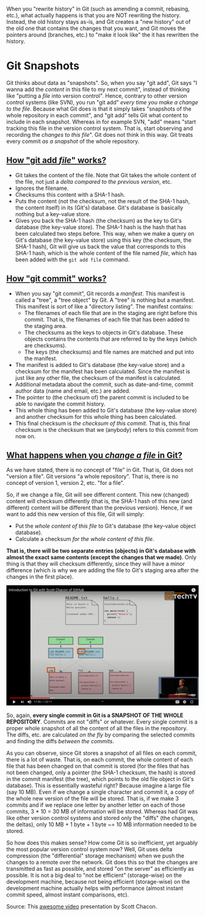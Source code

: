 When you "rewrite history" in Git (such as amending a commit, rebasing, etc.), what actually happens is that you are NOT rewriting the history. Instead, the old history stays as-is, and Git creates a "new history" out of the old one that contains the changes that you want, and Git moves the pointers around (branches, etc.) to "make it look like" the it has rewritten the history.

Git Snapshots
=============
Git thinks about data as "snapshots". So, when you say "git add", Git says "I wanna add the _content_ in this file to my next commit", instead of thinking like "putting a _file_ into version control". Hence, contrary to other version control systems (like SVN), you run "git add" _every time you make a change to the file_. Because what Git does is that it simply takes "snapshots of the whole repository in each commit", and "git add" tells Git what content to include in each snapshot. Whereas in for example SVN, "add" means "start tracking this file in the version control system. That is, start observing and recording the _changes to this file_". Git does not think in this way. Git treats every commit _as a snapshot_ of the whole repository.

[How "git add _file_" works?](https://youtu.be/ZDR433b0HJY?t=909)
-----------------------------------------------------------------
- Git takes the content of the file. Note that Git takes the whole content of the file, not just a _delta compared to the previous version_, etc.
- Ignores the filename.
- Checksums this content with a SHA-1 hash.
- Puts the content (not the checksum, not the result of the SHA-1 hash, the content itself) in its (Git's) database. Git's database is basically nothing but a key-value store.
- Gives you back the SHA-1 hash (the checksum) as the key to Git's database (the key-value store). The SHA-1 hash is the hash that has been calculated two steps before. This way, when we make a query on Git's database (the key-value store) using this key (the checksum, the SHA-1 hash), Git will give us back the value that corresponds to this SHA-1 hash, which is the whole content of the file named _file_, which has been added with the `git add file` command.

[How "git commit" works?](https://youtu.be/ZDR433b0HJY?t=958)
-------------------------------------------------------------
- When you say "git commit", Git records a _manifest_. This manifest is called a "tree", a "tree object" by Git. A "tree" is nothing but a manifest. This manifest is sort of like a "directory listing". The manifest contains:
  - The filenames of each file that are in the staging are right before this commit. That is, the filenames of each file that has been added to the staging area.
  - The checksums as the keys to objects in Git's database. These objects contains the contents that are referred to by the keys (which are checksums).
  - The keys (the checksums) and file names are matched and put into the manifest.
- The manifest is added to Git's database (the key-value store) and a checksum for the manifest has been calculated. Since the manifest is just like any other file, the checksum of the manifest is calculated.
- Additional metadata about the commit, such as date-and-time, commit author data (name and email, etc.) are added.
- The pointer to (the checksum of) the parent commit is included to be able to navigate the commit history.
- This whole thing has been added to Git's database (the key-value store) and another checksum for this whole thing has been calculated.
- This final checksum is _the checksum of this commit_. That is, this final checksum is the checksum that we (anybody) refers to this commit from now on.

[What happens when you _change a file_ in Git?](https://youtu.be/ZDR433b0HJY?t=1043)
------------------------------------------------------------------------------------
As we have stated, there is no concept of "file" in Git. That is, Git does not "version a file". Git versions "a whole repository". That is, there is no concept of version 1, version 2, etc. "for a file".

So, if we change a file, Git will see different content. This new (changed) content will checksum differently (that is, the SHA-1 hash of this new (and different) content will be different than the previous version). Hence, if we want to add this new version of this file, Git will simply:

- Put the _whole content of this file_ to Git's database (the key-value object database).
- Calculate a checksum _for the whole content of this file_.

**That is, there will be two separate entries (objects) in Git's database with almost the exact same contents (except the changes that we made)**. Only thing is that they will checksum differently, since they will have a minor difference (which is why we are adding the file to Git's staging area after the changes in the first place).

![Manifest after changing a file][Manifest after changing a file]

So, again, **every single commit in Git is a SNAPSHOT OF THE WHOLE REPOSITORY**. Commits are not "diffs" or whatever. Every single commit is a proper whole snapshot of all the content of all the files in the repository. The diffs, etc. are calculated _on the fly_ by comparing the selected commits and finding the diffs _between the commits_.

As you can observe, since Git stores a snapshot of all files on each commit, there is a lot of waste. That is, on each commit, the whole content of each file that has been changed on that commit is stored (for the files that has not been changed, only a pointer (the SHA-1 checksum, the hash) is stored in the commit manifest (the tree), which points to the old file object in Git's database). This is essentially wasteful right? Because imagine a large file (say 10 MB). Even if we change a single character and commit it, a copy of the whole new version of the file will be stored. That is, if we make 3 commits and if we replace one letter by another letter on each of those commits, 3 * 10 = 30 MB of information will be stored. Whereas had Git was like other version control systems and stored only the "diffs" (the changes, the deltas), only 10 MB + 1 byte + 1 byte ~= 10 MB information needed to be stored.

So how does this makes sense? How come Git is so inefficient, yet arguably the most popular version control system now? Well, Git uses delta compression (the "differential" storage mechanism) when we push the changes to a remote over the network. Git does this so that the changes are transmitted as fast as possible, and stored "on the server" as efficiently as possible. It is not a big deal to "not be efficient" (storage-wise) on the development machine, because not being efficient (storage-wise) on the development machine actually helps with performance (almost instant commit speed, almost instant comparisons, etc).

Source: This [awesome video][Scott Chacon Video Presentation] presentation by Scott Chacon.

[Scott Chacon Video Presentation]: https://youtu.be/ZDR433b0HJY?t=629
[Manifest after changing a file]: manifest-after-changing-a-file.png
